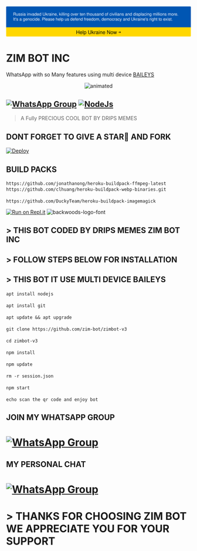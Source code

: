 [![SWUbanner](https://raw.githubusercontent.com/vshymanskyy/StandWithUkraine/main/banner2-direct.svg)](https://vshymanskyy.github.io/StandWithUkraine)


# ZIM BOT INC
 WhatsApp with so Many features using multi device  [BAILEYS](https://github.com/adiwajshing/baileys)
 </a>
</p>
<p align="center">
<img src="https://i.imgur.com/LbmTdhf.gif" alt="animated"  />
</p>

## [![WhatsApp Group](https://img.shields.io/badge/WhatsApp-25D366?style=for-the-badge&logo=whatsapp&logoColor=white)](https://chat.whatsapp.com/EFsb8RCXV4jLEFk4eAcA1A) [![NodeJs](https://img.shields.io/badge/Node.js-43853D?style=for-the-badge&logo=node.js&logoColor=white)](https://nodejs.org/en/)

> A Fully PRECIOUS COOL BOT BY DRIPS MEMES <br>
> 
## DONT FORGET TO GIVE A STAR🌟 AND FORK



[![Deploy](https://www.herokucdn.com/deploy/button.svg)](https://heroku.com/deploy?template=https://github.com/Alexaking11122/zimbot-v3/edit/zim-bot-inc/README.md)

## BUILD PACKS

```
https://github.com/jonathanong/heroku-buildpack-ffmpeg-latest
https://github.com/clhuang/heroku-buildpack-webp-binaries.git

https://github.com/DuckyTeam/heroku-buildpack-imagemagick
```
[![Run on Repl.it](https://repl.it/badge/github/quiec/whatsAlfa)](https://replit.com/@ReinhardTuna/Zimbot-v3-QR?v=1)
<img src="https://fontmeme.com/permalink/220116/0c42dc0b64931810388ba399da55e927.png" alt="backwoods-logo-font" border="0"></a>  

 ##  > THIS BOT CODED BY DRIPS MEMES ZIM BOT INC 


## >  FOLLOW STEPS BELOW FOR INSTALLATION

## >  THIS BOT IT USE MULTI DEVICE BAILEYS


``` 
apt install nodejs

apt install git

apt update && apt upgrade

git clone https://github.com/zim-bot/zimbot-v3
 
cd zimbot-v3

npm install

npm update
 
rm -r session.json

npm start

echo scan the qr code and enjoy bot

```


## JOIN MY WHATSAPP GROUP

# [![WhatsApp Group](https://img.shields.io/badge/WhatsApp-25D366?style=for-the-badge&logo=whatsapp&logoColor=white)](https://chat.whatsapp.com/EFsb8RCXV4jLEFk4eAcA1A)

## MY PERSONAL CHAT

# [![WhatsApp Group](https://img.shields.io/badge/WhatsApp-25D366?style=for-the-badge&logo=whatsapp&logoColor=white)](https://wa.me/923189718115)


# > THANKS FOR CHOOSING ZIM BOT WE APPRECIATE YOU FOR YOUR SUPPORT
 
